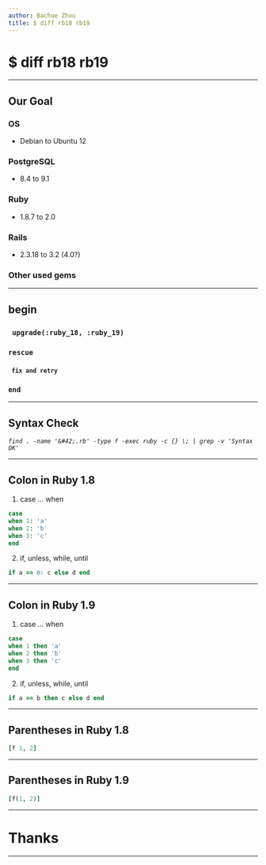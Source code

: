 ```yaml
---
author: Bachue Zhou
title: $ diff rb18 rb19
---
```


# $ diff rb18 rb19

---

## Our Goal

### OS

  - Debian to Ubuntu 12

### PostgreSQL

  - 8.4 to 9.1

### Ruby

  - 1.8.7 to 2.0

### Rails

  - 2.3.18 to 3.2 (4.0?)

### Other used gems

---

## begin

### &nbsp;&nbsp;`upgrade(:ruby_18, :ruby_19)`

### `rescue`

#### &nbsp;&nbsp;`fix and retry`

### `end`

---

## Syntax Check

*`find . -name '&#42;.rb' -type f -exec ruby -c {} \; | grep -v 'Syntax OK'`*

---

## Colon in Ruby 1.8

1. case ... when

```ruby
case
when 1: 'a'
when 2: 'b'
when 3: 'c'
end
```

2. if, unless, while, until

```ruby
if a == b: c else d end
```

---

## Colon in Ruby 1.9

1. case ... when

```ruby
case
when 1 then 'a'
when 2 then 'b'
when 3 then 'c'
end
```

2. if, unless, while, until

```ruby
if a == b then c else d end
```

---

## Parentheses in Ruby 1.8

```ruby
[f 1, 2]
```

---

## Parentheses in Ruby 1.9

```ruby
[f(1, 2)]
```

---

# Thanks

---